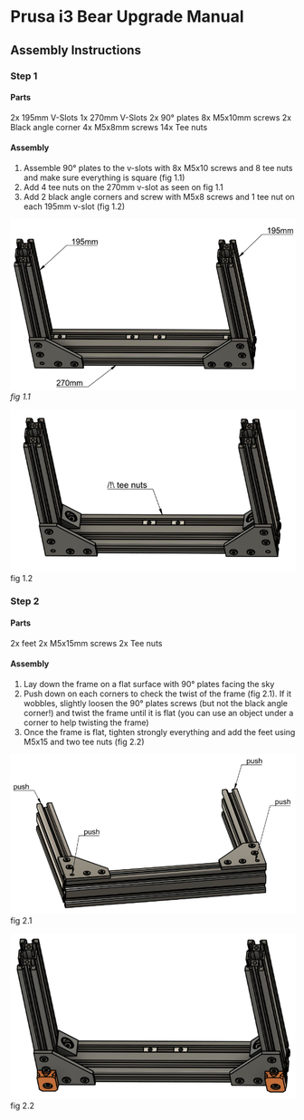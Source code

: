 # Prusa i3 Bear Upgrade Manual

## Assembly Instructions

### Step 1

#### Parts

2x 195mm V-Slots
1x 270mm V-Slots
2x 90° plates
8x M5x10mm screws
2x Black angle corner
4x M5x8mm screws
14x Tee nuts

#### Assembly

1.  Assemble 90° plates to the v-slots with 8x M5x10 screws and 8 tee nuts and make sure everything is square (fig 1.1)
1.  Add 4 tee nuts on the 270mm v-slot as seen on fig 1.1
1.  Add 2 black angle corners and screw with M5x8 screws and 1 tee nut on each 195mm v-slot (fig 1.2)

![fig 1.1](img/assembly_instructions/fig1.1.png)
*fig 1.1*

![fig 1.2](img/assembly_instructions/fig1.2.png)
fig 1.2



### Step 2

#### Parts

2x feet
2x M5x15mm screws
2x Tee nuts

#### Assembly

1. Lay down the frame on a flat surface with 90° plates facing the sky
1. Push down on each corners to check the twist of the frame (fig 2.1). If it wobbles, slightly loosen the 90° plates screws (but not the black angle corner!) and twist the frame until it is flat (you can use an object under a corner to help twisting the frame)
1. Once the frame is flat, tighten strongly everything and add the feet using M5x15 and two tee nuts (fig 2.2)

![fig 2.1](img/assembly_instructions/fig2.1.png)
fig 2.1

![fig 2.2](img/assembly_instructions/fig2.2.png)
fig 2.2